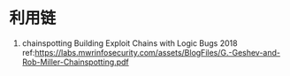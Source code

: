 # 利用链

1. chainspotting Building Exploit Chains with Logic Bugs
2018
ref:https://labs.mwrinfosecurity.com/assets/BlogFiles/G.-Geshev-and-Rob-Miller-Chainspotting.pdf